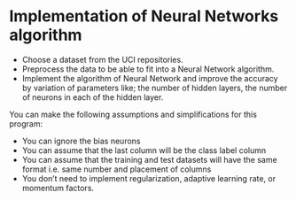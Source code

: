 # Implementation of Neural Networks algorithm

* Choose a dataset from the UCI repositories.
* Preprocess the data to be able to fit into a Neural Network algorithm.
* Implement the algorithm of Neural Network and improve the accuracy by variation of parameters like; the number of hidden layers, the number of neurons in each of the hidden layer.

You can make the following assumptions and simplifications for this program:
* You can ignore the bias neurons
* You can assume that the last column will be the class label column
* You can assume that the training and test datasets will have the same format i.e. same number and placement of columns
* You don’t need to implement regularization, adaptive learning rate, or momentum factors.
